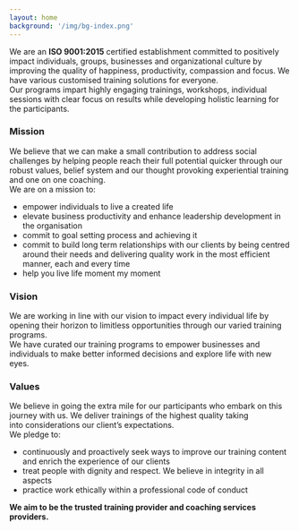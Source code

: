 ```yaml
---
layout: home
background: '/img/bg-index.png'
---
```


We are an **ISO 9001:2015** certified establishment committed to positively impact individuals, groups, businesses and organizational culture by improving the quality of happiness, productivity, compassion and focus. We have various customised training solutions for everyone.<br>
Our programs impart highly engaging trainings, workshops, individual sessions with clear focus on results while developing holistic learning for the participants.

### Mission
We believe that we can make a small contribution to address social challenges by helping people reach their full potential quicker through our robust values, belief system and our thought provoking experiential training and one on one coaching. <br>
We are on a mission to:
- empower individuals to live a created life
- elevate business productivity and enhance leadership development in the organisation
- commit to goal setting process and achieving it
- commit to build long term relationships with our clients by being centred around their needs and delivering quality work in the most efficient manner, each and every time
- help you live life moment my moment

### Vision
We are working in line with our vision to impact every individual life by opening their horizon to limitless opportunities through our varied training programs.<br>We have curated our training programs to empower businesses and individuals to make better informed decisions and explore life with new eyes.

### Values
We believe in going the extra mile for our participants who embark on this journey with us. We deliver trainings of the highest quality taking into considerations our client’s expectations.<br>
We pledge to:
- continuously and proactively seek ways to improve our training content and enrich the experience of our clients
- treat people with dignity and respect. We believe in integrity in all aspects
- practice work ethically within a professional code of conduct

**We aim to be the trusted training provider and coaching services providers.**